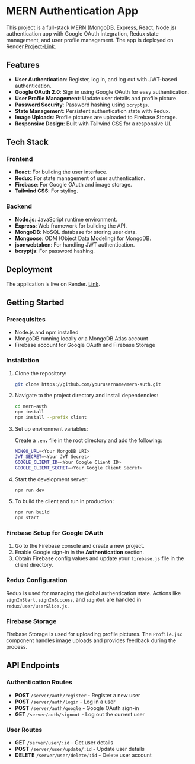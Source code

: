 # MERN Authentication App

This project is a full-stack MERN (MongoDB, Express, React, Node.js) authentication app with Google OAuth integration, Redux state management, and user profile management. The app is deployed on Render.[Project-Link](https://mern-auth-389v.onrender.com).

## Features

- **User Authentication**: Register, log in, and log out with JWT-based authentication.
- **Google OAuth 2.0**: Sign in using Google OAuth for easy authentication.
- **User Profile Management**: Update user details and profile picture.
- **Password Security**: Password hashing using `bcryptjs`.
- **State Management**: Persistent authentication state with Redux.
- **Image Uploads**: Profile pictures are uploaded to Firebase Storage.
- **Responsive Design**: Built with Tailwind CSS for a responsive UI.

## Tech Stack

### Frontend
- **React**: For building the user interface.
- **Redux**: For state management of user authentication.
- **Firebase**: For Google OAuth and image storage.
- **Tailwind CSS**: For styling.

### Backend
- **Node.js**: JavaScript runtime environment.
- **Express**: Web framework for building the API.
- **MongoDB**: NoSQL database for storing user data.
- **Mongoose**: ODM (Object Data Modeling) for MongoDB.
- **jsonwebtoken**: For handling JWT authentication.
- **bcryptjs**: For password hashing.

## Deployment

The application is live on Render. [Link](https://mern-auth-389v.onrender.com).

## Getting Started

### Prerequisites

- Node.js and npm installed
- MongoDB running locally or a MongoDB Atlas account
- Firebase account for Google OAuth and Firebase Storage

### Installation

1. Clone the repository:

    ```bash
    git clone https://github.com/yourusername/mern-auth.git
    ```

2. Navigate to the project directory and install dependencies:

    ```bash
    cd mern-auth
    npm install
    npm install --prefix client
    ```

3. Set up environment variables:
   
    Create a `.env` file in the root directory and add the following:

    ```bash
    MONGO_URL=<Your MongoDB URI>
    JWT_SECRET=<Your JWT Secret>
    GOOGLE_CLIENT_ID=<Your Google Client ID>
    GOOGLE_CLIENT_SECRET=<Your Google Client Secret>
    ```

4. Start the development server:

    ```bash
    npm run dev
    ```

5. To build the client and run in production:

    ```bash
    npm run build
    npm start
    ```

### Firebase Setup for Google OAuth

1. Go to the Firebase console and create a new project.
2. Enable Google sign-in in the **Authentication** section.
3. Obtain Firebase config values and update your `firebase.js` file in the client directory.

### Redux Configuration

Redux is used for managing the global authentication state. Actions like `signInStart`, `signInSuccess`, and `signOut` are handled in `redux/user/userSlice.js`.

### Firebase Storage

Firebase Storage is used for uploading profile pictures. The `Profile.jsx` component handles image uploads and provides feedback during the process.

## API Endpoints

### Authentication Routes

- **POST** `/server/auth/register` - Register a new user
- **POST** `/server/auth/login` - Log in a user
- **POST** `/server/auth/google` - Google OAuth sign-in
- **GET** `/server/auth/signout` - Log out the current user

### User Routes

- **GET** `/server/user/:id` - Get user details
- **POST** `/server/user/update/:id` - Update user details
- **DELETE** `/server/user/delete/:id` - Delete user account
